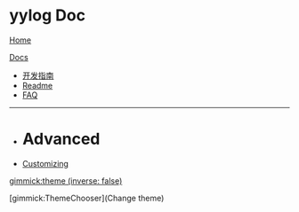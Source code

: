 # yylog Doc

[Home](index.md)

[Docs]()

  * [开发指南](eclipse.md)
  * [Readme](README.md)
  * [FAQ](faq.md)
  - - - -
  * # Advanced
  * [Customizing](customizing.md)


[gimmick:theme (inverse: false)](spacelab)

[gimmick:ThemeChooser](Change theme)
